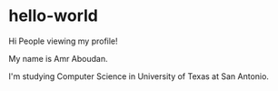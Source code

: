 # hello-world

Hi People viewing my profile!

My name is Amr Aboudan.

I'm studying Computer Science in University of Texas at San Antonio.
